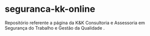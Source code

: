 # seguranca-kk-online
Repositório referente a página da K&amp;K Consultoria e Assessoria em Segurança do Trabalho e Gestão da Qualidade .
